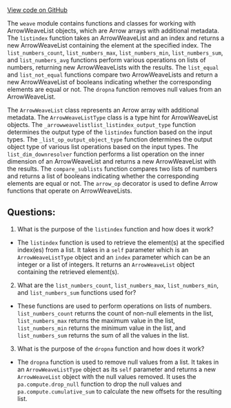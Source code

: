 [View code on GitHub](https://github.com/wandb/weave/weave/ops_arrow/arraylist_ops.py)

The `weave` module contains functions and classes for working with ArrowWeaveList objects, which are Arrow arrays with additional metadata. The `listindex` function takes an ArrowWeaveList and an index and returns a new ArrowWeaveList containing the element at the specified index. The `list_numbers_count`, `list_numbers_max`, `list_numbers_min`, `list_numbers_sum`, and `list_numbers_avg` functions perform various operations on lists of numbers, returning new ArrowWeaveLists with the results. The `list_equal` and `list_not_equal` functions compare two ArrowWeaveLists and return a new ArrowWeaveList of booleans indicating whether the corresponding elements are equal or not. The `dropna` function removes null values from an ArrowWeaveList.

The `ArrowWeaveList` class represents an Arrow array with additional metadata. The `ArrowWeaveListType` class is a type hint for ArrowWeaveList objects. The `_arrowweavelistlist_listindex_output_type` function determines the output type of the `listindex` function based on the input types. The `_list_op_output_object_type` function determines the output object type of various list operations based on the input types. The `list_dim_downresolver` function performs a list operation on the inner dimension of an ArrowWeaveList and returns a new ArrowWeaveList with the results. The `compare_sublists` function compares two lists of numbers and returns a list of booleans indicating whether the corresponding elements are equal or not. The `arrow_op` decorator is used to define Arrow functions that operate on ArrowWeaveLists.
## Questions: 
 1. What is the purpose of the `listindex` function and how does it work?
- The `listindex` function is used to retrieve the element(s) at the specified index(es) from a list. It takes in a `self` parameter which is an `ArrowWeaveListType` object and an `index` parameter which can be an integer or a list of integers. It returns an `ArrowWeaveList` object containing the retrieved element(s).
2. What are the `list_numbers_count`, `list_numbers_max`, `list_numbers_min`, and `list_numbers_sum` functions used for?
- These functions are used to perform operations on lists of numbers. `list_numbers_count` returns the count of non-null elements in the list, `list_numbers_max` returns the maximum value in the list, `list_numbers_min` returns the minimum value in the list, and `list_numbers_sum` returns the sum of all the values in the list.
3. What is the purpose of the `dropna` function and how does it work?
- The `dropna` function is used to remove null values from a list. It takes in an `ArrowWeaveListType` object as its `self` parameter and returns a new `ArrowWeaveList` object with the null values removed. It uses the `pa.compute.drop_null` function to drop the null values and `pa.compute.cumulative_sum` to calculate the new offsets for the resulting list.